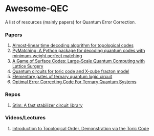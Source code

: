 # Awesome-QEC
A list of resources (mainly papers) for Quantum Error Correction.

### Papers
1. [Almost-linear time decoding algorithm for topological codes](https://arxiv.org/abs/1709.06218)
2. [PyMatching: A Python package for decoding quantum codes
with minimum-weight perfect matching](https://arxiv.org/pdf/2105.13082.pdf)
3. [A Game of Surface Codes: Large-Scale Quantum Computing with Lattice Surgery](https://www.arxiv-vanity.com/papers/1808.02892/)
4. [Quantum circuits for toric code and X-cube fracton model](https://arxiv.org/pdf/2210.01682.pdf)
5. [Elementary gates of ternary quantum logic circuit](https://arxiv.org/pdf/1105.5485.pdf)
6. [Optimal Error Correcting Code For
Ternary Quantum Systems](https://arxiv.org/pdf/1906.11137.pdf)

### Repos
1. [Stim: A fast stabilizer circuit library](https://github.com/quantumlib/Stim)

### Videos/Lectures
1. [Introduction to Topological Order, Demonstration via the Toric Code
](https://youtu.be/Rs2NMe4Lsbw)
